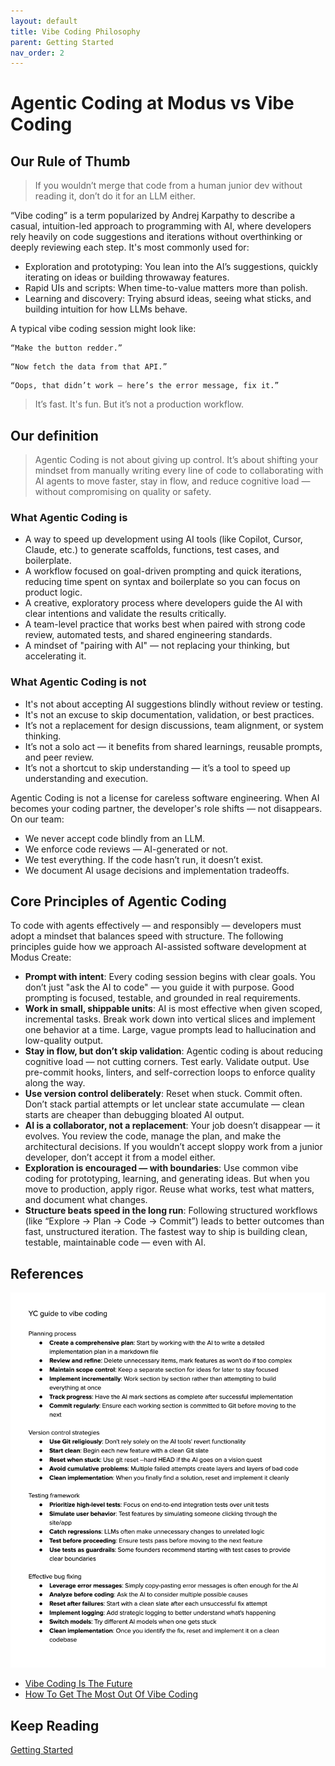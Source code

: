 ```yaml
---
layout: default
title: Vibe Coding Philosophy
parent: Getting Started
nav_order: 2
---
```


# Agentic Coding at Modus vs Vibe Coding

## Our Rule of Thumb

> If you wouldn’t merge that code from a human junior dev without reading it, don’t do it for an LLM either.

“Vibe coding” is a term popularized by Andrej Karpathy to describe a casual, intuition-led approach to programming with AI, where developers rely heavily on code suggestions and iterations without overthinking or deeply reviewing each step. It's most commonly used for:

- Exploration and prototyping: You lean into the AI’s suggestions, quickly iterating on ideas or building throwaway features.
- Rapid UIs and scripts: When time-to-value matters more than polish.
- Learning and discovery: Trying absurd ideas, seeing what sticks, and building intuition for how LLMs behave.

A typical vibe coding session might look like:

```
“Make the button redder.”
```

```
“Now fetch the data from that API.”
```

```
“Oops, that didn’t work — here’s the error message, fix it.”
```

> It’s fast. It's fun. But it’s not a production workflow.

## Our definition

> Agentic Coding is not about giving up control. It’s about shifting your mindset from manually writing every line of code to collaborating with AI agents to move faster, stay in flow, and reduce cognitive load — without compromising on quality or safety.

### What Agentic Coding is

- A way to speed up development using AI tools (like Copilot, Cursor, Claude, etc.) to generate scaffolds, functions, test cases, and boilerplate.
- A workflow focused on goal-driven prompting and quick iterations, reducing time spent on syntax and boilerplate so you can focus on product logic.
- A creative, exploratory process where developers guide the AI with clear intentions and validate the results critically.
- A team-level practice that works best when paired with strong code review, automated tests, and shared engineering standards.
- A mindset of "pairing with AI" — not replacing your thinking, but accelerating it.

### What Agentic Coding is not

- It's not about accepting AI suggestions blindly without review or testing.
- It's not an excuse to skip documentation, validation, or best practices.
- It’s not a replacement for design discussions, team alignment, or system thinking.
- It’s not a solo act — it benefits from shared learnings, reusable prompts, and peer review.
- It’s not a shortcut to skip understanding — it’s a tool to speed up understanding and execution.

Agentic Coding is not a license for careless software engineering. When AI becomes your coding partner, the developer's role shifts — not disappears. On our team:

- We never accept code blindly from an LLM.
- We enforce code reviews — AI-generated or not.
- We test everything. If the code hasn’t run, it doesn’t exist.
- We document AI usage decisions and implementation tradeoffs.

## Core Principles of Agentic Coding

To code with agents effectively — and responsibly — developers must adopt a mindset that balances speed with structure. The following principles guide how we approach AI-assisted software development at Modus Create:

- **Prompt with intent**: Every coding session begins with clear goals. You don’t just "ask the AI to code" — you guide it with purpose. Good prompting is focused, testable, and grounded in real requirements.
- **Work in small, shippable units**: AI is most effective when given scoped, incremental tasks. Break work down into vertical slices and implement one behavior at a time. Large, vague prompts lead to hallucination and low-quality output.
- **Stay in flow, but don’t skip validation**: Agentic coding is about reducing cognitive load — not cutting corners. Test early. Validate output. Use pre-commit hooks, linters, and self-correction loops to enforce quality along the way.
- **Use version control deliberately**: Reset when stuck. Commit often. Don’t stack partial attempts or let unclear state accumulate — clean starts are cheaper than debugging bloated AI output.
- **AI is a collaborator, not a replacement**: Your job doesn’t disappear — it evolves. You review the code, manage the plan, and make the architectural decisions. If you wouldn’t accept sloppy work from a junior developer, don’t accept it from a model either.
- **Exploration is encouraged — with boundaries**: Use common vibe coding for prototyping, learning, and generating ideas. But when you move to production, apply rigor. Reuse what works, test what matters, and document what changes.
- **Structure beats speed in the long run**: Following structured workflows (like “Explore → Plan → Code → Commit”) leads to better outcomes than fast, unstructured iteration. The fastest way to ship is building clean, testable, maintainable code — even with AI.

## References

![YC thoughts on Vibe Coding](./assets/yc_vibe_coding.png)

- [Vibe Coding Is The Future](https://www.ycombinator.com/library/ME-vibe-coding-is-the-future)
- [How To Get The Most Out Of Vibe Coding](https://www.ycombinator.com/library/MN-how-to-get-the-most-out-of-vibe-coding)

## Keep Reading

[Getting Started](./GETTING_STARTED.md)
